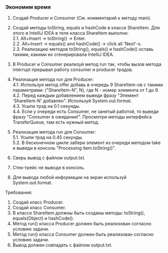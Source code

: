 
### Экономим время

1. Создай Producer и Consumer (См. комментарий к методу main).
2. Создай методы toString, equals и hashCode в классе ShareItem. Для этого в IntelliJ IDEA в теле класса ShareItem выполни:\
2.1. Alt+Insert -&gt; toString() -&gt; Enter.\
2.2. Alt+Insert -&gt; equals() and hashCode() -&gt; click all &#39;Next&#39;-s.\
2.3. Реализацию методов toString(), equals() и hashCode() оставь такими, какими их сгенерировала IntelliJ IDEA.
3. В Producer и Consumer реализуй метод run так, чтобы вызов метода interrupt прерывал работу consumer и producer трэдов.

4. Реализация метода run для Producer:\
4.1. Используя метод offer добавь в очередь 9 ShareItem-ов с такими параметрами: (&quot;ShareItem-N&quot;, N), где N - номер элемента от 1 до 9.\
4.2. Перед каждым добавлением выведи фразу &quot;Элемент &#39;ShareItem-N&#39; добавлен&quot;. Используй System.out.format.\
4.3. Усыпи трэд на 0.1 секунды.\
4.4. Если у очереди есть Consumer, не занятый работой, то выведи фразу &quot;Consumer в ожидании!&quot;.
Просмотри методы интерфейса TransferQueue, там есть нужный метод.

5. Реализация метода run для Consumer:\
5.1. Усыпи трэд на 0.45 секунды.\
5.2. В бесконечном цикле забери элемент из очереди методом take и выведи в консоль &quot;Processing item.toString()&quot;.

6. Сверь вывод с файлом output.txt.
7. Стек-трейс не выводи в консоль.
8. Для вывода любой информации на экран используй System.out.format.


Требования:
1.	Создай класс Producer.
2.	Создай класс Consumer.
3.	В классе ShareItem должны быть созданы методы: toString(), equals(Object) и hashCode().
4.	Метод run() класса Producer должен быть реализован согласно условию задачи.
5.	Метод run() класса Consumer должен быть реализован согласно условию задачи.
6.	Вывод должен совпадать с файлом output.txt.



